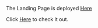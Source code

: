 The Landing Page is deployed [Here](https://gdgc-task-round-frontend-lifl.vercel.app/)

Click [Here](https://gdgc-task-round-frontend-lifl.vercel.app/) to check it out.